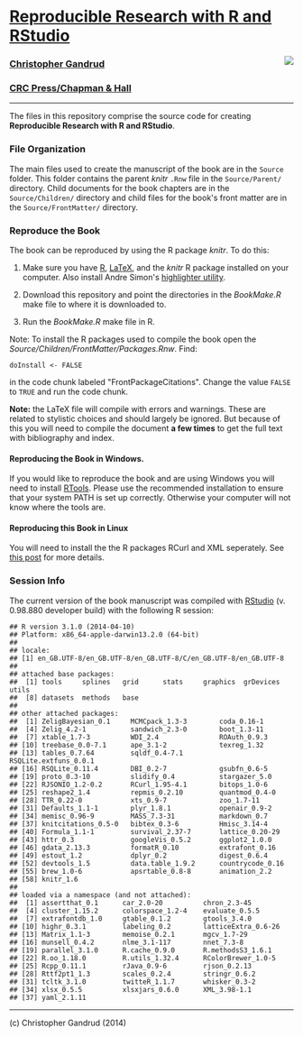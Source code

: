 # [Reproducible Research with R and RStudio](http://christophergandrud.github.io/RepResR-RStudio/)

[<img src="http://3.bp.blogspot.com/-f8MFbNEoyGU/UYNGekqEkTI/AAAAAAAAGOM/Dq36pI06kTQ/s320/RepResCover.jpg" align="right" />](http://www.amazon.com/dp/1466572841)

### [Christopher Gandrud](http://christophergandrud.blogspot.com/p/biocontact.html)

### [CRC Press/Chapman & Hall](http://www.crcpress.com/product/isbn/9781466572843)


---

The files in this repository comprise the source code for creating **Reproducible Research with R and RStudio**.

### File Organization

The main files used to create the manuscript of the book are in the `Source` folder. This folder contains the parent *knitr* `.Rnw` file in the `Source/Parent/` directory. Child documents for the book chapters are in the `Source/Children/` directory and child files for the book's front matter are in the `Source/FrontMatter/` directory.

### Reproduce the Book

The book can be reproduced by using the R package *knitr*. To do this:

1. Make sure you have [R](http://www.r-project.org/), [LaTeX](http://www.latex-project.org/ftp.html), and the *knitr* R package installed on your computer. Also install Andre Simon's [highlighter utility](http://www.andre-simon.de/zip/download.html).

2. Download this repository and point the directories in the *BookMake.R* make file to where it is downloaded to.

3. Run the *BookMake.R* make file in R.

Note: To install the R packages used to compile the book open the *Source/Children/FrontMatter/Packages.Rnw*. Find:

```
doInstall <- FALSE
```

in the code chunk labeled "FrontPackageCitations". Change the value `FALSE` to `TRUE` and run the code chunk.

**Note:** the LaTeX file will compile with errors and warnings. These are related to stylistic choices and should largely be ignored. But because of this you will need to compile the document **a few times** to get the full text with bibliography and index.

#### Reproducing the Book in Windows.

If you would like to reproduce the book and are using Windows you will need to install [RTools](http://cran.r-project.org/bin/windows/Rtools/installer.html). Please use the recommended installation to ensure that your system PATH is set up correctly. Otherwise your computer will not know where the tools are.

#### Reproducing this Book in Linux

You will need to install the the R packages RCurl and XML seperately. See [this post](https://github.com/cboettig/treeBASE/issues/5) for more details.

### Session Info

The current version of the book manuscript was compiled with [RStudio](http://www.rstudio.com/) (v. 0.98.880 developer build) with the following R session:


```
## R version 3.1.0 (2014-04-10)
## Platform: x86_64-apple-darwin13.2.0 (64-bit)
## 
## locale:
## [1] en_GB.UTF-8/en_GB.UTF-8/en_GB.UTF-8/C/en_GB.UTF-8/en_GB.UTF-8
## 
## attached base packages:
##  [1] tools     splines   grid      stats     graphics  grDevices utils    
##  [8] datasets  methods   base     
## 
## other attached packages:
##  [1] ZeligBayesian_0.1     MCMCpack_1.3-3        coda_0.16-1          
##  [4] Zelig_4.2-1           sandwich_2.3-0        boot_1.3-11          
##  [7] xtable_1.7-3          WDI_2.4               ROAuth_0.9.3         
## [10] treebase_0.0-7.1      ape_3.1-2             texreg_1.32          
## [13] tables_0.7.64         sqldf_0.4-7.1         RSQLite.extfuns_0.0.1
## [16] RSQLite_0.11.4        DBI_0.2-7             gsubfn_0.6-5         
## [19] proto_0.3-10          slidify_0.4           stargazer_5.0        
## [22] RJSONIO_1.2-0.2       RCurl_1.95-4.1        bitops_1.0-6         
## [25] reshape2_1.4          repmis_0.2.10         quantmod_0.4-0       
## [28] TTR_0.22-0            xts_0.9-7             zoo_1.7-11           
## [31] Defaults_1.1-1        plyr_1.8.1            openair_0.9-2        
## [34] memisc_0.96-9         MASS_7.3-31           markdown_0.7         
## [37] knitcitations_0.5-0   bibtex_0.3-6          Hmisc_3.14-4         
## [40] Formula_1.1-1         survival_2.37-7       lattice_0.20-29      
## [43] httr_0.3              googleVis_0.5.2       ggplot2_1.0.0        
## [46] gdata_2.13.3          formatR_0.10          extrafont_0.16       
## [49] estout_1.2            dplyr_0.2             digest_0.6.4         
## [52] devtools_1.5          data.table_1.9.2      countrycode_0.16     
## [55] brew_1.0-6            apsrtable_0.8-8       animation_2.2        
## [58] knitr_1.6            
## 
## loaded via a namespace (and not attached):
##  [1] assertthat_0.1      car_2.0-20          chron_2.3-45       
##  [4] cluster_1.15.2      colorspace_1.2-4    evaluate_0.5.5     
##  [7] extrafontdb_1.0     gtable_0.1.2        gtools_3.4.0       
## [10] highr_0.3.1         labeling_0.2        latticeExtra_0.6-26
## [13] Matrix_1.1-3        memoise_0.2.1       mgcv_1.7-29        
## [16] munsell_0.4.2       nlme_3.1-117        nnet_7.3-8         
## [19] parallel_3.1.0      R.cache_0.9.0       R.methodsS3_1.6.1  
## [22] R.oo_1.18.0         R.utils_1.32.4      RColorBrewer_1.0-5 
## [25] Rcpp_0.11.1         rJava_0.9-6         rjson_0.2.13       
## [28] Rttf2pt1_1.3        scales_0.2.4        stringr_0.6.2      
## [31] tcltk_3.1.0         twitteR_1.1.7       whisker_0.3-2      
## [34] xlsx_0.5.5          xlsxjars_0.6.0      XML_3.98-1.1       
## [37] yaml_2.1.11
```

---

(c) Christopher Gandrud (2014)
